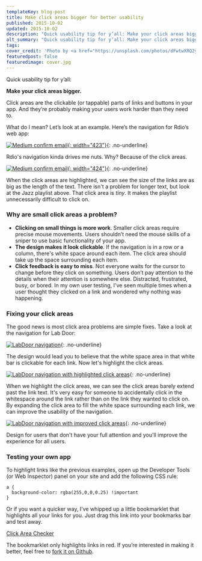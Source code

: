 ```yaml
---
templateKey: blog-post
title: Make click areas bigger for better usability
published: 2015-10-02
updated: 2015-10-02
description: "Quick usability tip for y’all: Make your click areas bigger."
alt_summary: "Quick usability tip for y’all: Make your click areas bigger."
tags:
cover_credit: 'Photo by <a href="https://unsplash.com/photos/dFwtwXRQ2yQ?utm_source=unsplash&amp;utm_medium=referral&amp;utm_content=creditCopyText">Cleo Vermij</a> on <a href="https://unsplash.com">Unsplash</a>'
featuredpost: false
featuredimage: cover.jpg
---
```


Quick usability tip for y’all:

**Make your click areas bigger.**

Click areas are the clickable (or tappable) parts of links and buttons in your app. And they’re probably making your users work harder than they need to.

What do I mean? Let’s look at an example. Here’s the navigation for Rdio’s web app:

[![Medium confirm email](2015-10-02-make-click-areas-bigger/rdio.png){: width="423"}](2015-10-02-make-click-areas-bigger/rdio.png){: .no-underline}

Rdio's navigation kinda drives me nuts. Why? Because of the click areas.

[![Medium confirm email](2015-10-02-make-click-areas-bigger/rdio-highlighted.png){: width="424"}](2015-10-02-make-click-areas-bigger/rdio-highlighted.png){: .no-underline}

When the click areas are highlighted, we can see the size of the links are as big as the length of the text. There isn't a problem for longer text, but look at the Jazz playlist above. That click area is *tiny*. It makes the playlist unnecessarily difficult to click on.



### Why are small click areas a problem?

* **Clicking on small things is more work**. Smaller click areas require precise mouse movements. Users shouldn’t need the mouse skills of a sniper to use basic functionality of your app.
* **The design makes it look clickable**. If the navigation is in a row or a column, there's white space around each item. The click area should take up the space surrounding each item.
* **Click feedback is easy to miss**. Not everyone waits for the cursor to change before they click on something. Users don’t pay attention to the details when their attention is somewhere else. Distracted, frustrated, busy, or bored. In my own user testing, I've seen multiple times when a user thought they clicked on a link and wondered why nothing was happening.

### Fixing your click areas

The good news is most click area problems are simple fixes. Take a look at the navigation for Lab Door:

[![LabDoor navigation](2015-10-02-make-click-areas-bigger/labdoor.png)](2015-10-02-make-click-areas-bigger/labdoor.png){: .no-underline}

The design would lead you to believe that the white space area in that white bar is clickable for each link. Now let's highlight the click areas.

[![LabDoor navigation with highlighted click areas](2015-10-02-make-click-areas-bigger/labdoor-highlighted.png)](2015-10-02-make-click-areas-bigger/labdoor-highlighted.png){: .no-underline}

When we highlight the click areas, we can see the click areas barely extend past the link text. It's very easy for someone to accidentally click in the whitespace around the link rather than on the link they wanted to click on. By expanding the click area to fill the white space surrounding each link, we can improve the usability of the navigation.

[![LabDoor navigation with improved click areas](2015-10-02-make-click-areas-bigger/labdoor-fixed.png)](2015-10-02-make-click-areas-bigger/labdoor-fixed.png){: .no-underline}

Design for users that don't have your full attention and you'll improve the experience for all users.

### Testing your own app

To highlight links like the previous examples, open up the Developer Tools (or Web Inspector) panel on your site and add the following CSS rule:

```
a {
  background-color: rgba(255,0,0,0.25) !important
}
```

Or if you want a quicker way, I’ve whipped up a little bookmarklet that highlights all your links for you. Just drag this link into your bookmarks bar and test away.

<a href="javascript:(function(){var sheet = document.styleSheets[0];sheet.insertRule('a { background-color: rgba(255,0,0,0.25) !important; }', 1);})();">Click Area Checker</a>

The bookmarklet only highlights links in red. If you’re interested in making it better, feel free to <a href="https:/gist.github.com/joshwayne/66661d70a65fd3075dce">fork it on Github</a>.
